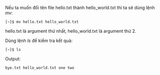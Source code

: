 Nếu ta muốn đổi tên file hello.txt thành hello\_world.txt thì ta sẽ dùng lệnh _mv_:

```
[~]$ mv hello.txt hello_world.txt
```

hello.txt là argument thứ nhất, hello\_world.txt là argument thứ 2.

Dùng lệnh _ls_ để kiểm tra kết quả:

```
[~]$ ls
```

Output:

```
bye.txt hello_world.txt one two
```



